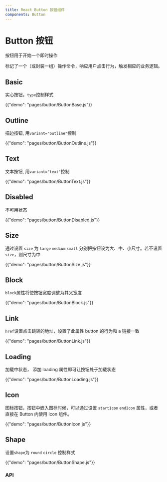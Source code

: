 ```yaml
---
title: React Button 按钮组件
components: Button
---
```


# Button 按钮

<p class="description">按钮用于开始一个即时操作</p>

标记了一个（或封装一组）操作命令，响应用户点击行为，触发相应的业务逻辑。

## Basic

实心按钮，`type`控制样式

{{"demo": "pages/button/ButtonBase.js"}}

## Outline

描边按钮, 用`variant="outline"`控制

{{"demo": "pages/button/ButtonOutline.js"}}

## Text

文本按钮, 用`variant="text"`控制

{{"demo": "pages/button/ButtonText.js"}}

## Disabled

不可用状态

{{"demo": "pages/button/ButtonDisabled.js"}}

## Size

通过设置 `size` 为 `large` `medium` `small` 分别把按钮设为大、中、小尺寸。若不设置 `size`，则尺寸为中

{{"demo": "pages/button/ButtonSize.js"}}

## Block

`block`属性将使按钮宽度调整为其父宽度

{{"demo": "pages/button/ButtonBlock.js"}}

## Link

`href`设置点击跳转的地址，设置了此属性 button 的行为和 a 链接一致

{{"demo": "pages/button/ButtonLink.js"}}

## Loading

加载中状态， 添加 loading 属性即可让按钮处于加载状态

{{"demo": "pages/button/ButtonLoading.js"}}

## Icon

图标按钮，按钮中嵌入图标时候，可以通过设置 `startIcon` `endIcon` 属性，或者直接在 Button 内使用 Icon 组件。

{{"demo": "pages/button/ButtonIcon.js"}}

## Shape

设置`shape`为 `round` `circle` 控制样式

{{"demo": "pages/button/ButtonShape.js"}}

### API

